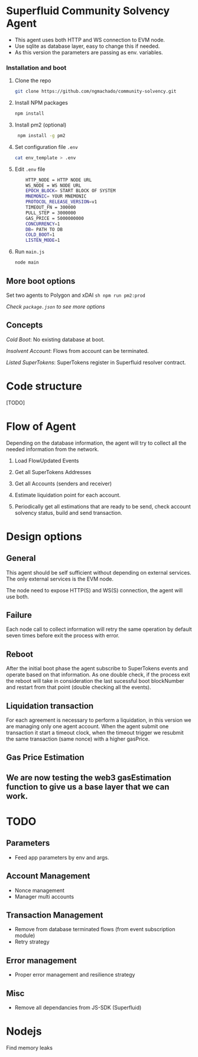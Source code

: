 # Superfluid Community Solvency Agent

- This agent uses both HTTP and WS connection to EVM node.
- Use sqlite as database layer, easy to change this if needed.
- As this version the parameters are passing as env. variables.


### Installation and boot


1. Clone the repo
   ```sh
   git clone https://github.com/ngmachado/community-solvency.git
   ```
2. Install NPM packages
   ```sh
   npm install
   ```

3. Install pm2 (optional)
   ```sh
    npm install -g pm2
   ```

4. Set configuration file `.env`
   ```sh
   cat env_template > .env
   ```
5. Edit `.env` file
    ```sh
        HTTP_NODE = HTTP NODE URL
        WS_NODE = WS NODE URL
        EPOCH_BLOCK= START BLOCK OF SYSTEM
        MNEMONIC= YOUR MNEMONIC
        PROTOCOL_RELEASE_VERSION=v1
        TIMEOUT_FN = 300000
        PULL_STEP = 3000000
        GAS_PRICE = 5000000000
        CONCURRENCY=1
        DB= PATH TO DB
        COLD_BOOT=1
        LISTEN_MODE=1
    ```
5. Run  `main.js`
    ```sh
    node main
    ```

## More boot options

Set two agents to Polygon and xDAI
    ```sh
    npm run pm2:prod
    ```

_Check `package.json` to see more options_



## Concepts

_Cold Boot_: No existing database at boot.

_Insolvent Account_: Flows from account can be terminated.

_Listed SuperTokens_: SuperTokens register in Superfluid resolver contract.


# Code structure

[TODO]

# Flow of Agent
Depending on the database information, the agent will try to collect all the needed information from the network.

1.  Load FlowUpdated Events

2.  Get all SuperTokens Addresses

3.  Get all Accounts (senders and receiver)

4.  Estimate liquidation point for each account.

5.  Periodically get all estimations that are ready to be send, check account solvency status, build and send transaction.


# Design options

## General

This agent should be self sufficient without depending on external services. The only external services is the EVM node.

The node need to expose HTTP(S) and WS(S) connection, the agent will use both.

## Failure

Each node call to collect information will retry the same operation by default seven times before exit the process with error.

## Reboot

After the initial boot phase the agent subscribe to SuperTokens events and operate based on that information. As one double check, if the process exit the reboot will take in consideration the last sucessful boot blockNumber and restart from that point (double checking all the events).

## Liquidation transaction

For each agreement is necessary to perform a liquidation, in this version we are managing only one agent account.
When the agent submit one transaction it start a timeout clock, when the timeout trigger we resubmit the same transaction (same nonce) with a higher gasPrice.

## Gas Price Estimation

We are now testing the web3 gasEstimation function to give us a base layer that we can work.
---

# TODO

## Parameters
- Feed app parameters by env and args.

## Account Management
- Nonce management
- Manager multi accounts

## Transaction Management
- Remove from database terminated flows (from event subscription module)
- Retry strategy

## Error management
- Proper error management and resilience strategy

## Misc
- Remove all dependancies from JS-SDK (Superfluid)


# Nodejs
Find memory leaks

